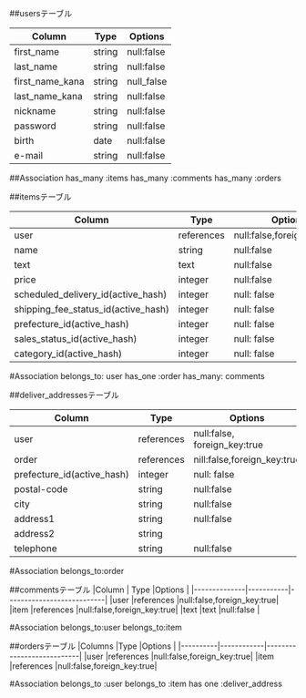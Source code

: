 

##usersテーブル

|Column          |Type    | Options     |
|----------------|--------|-------------|
|first_name      |	string|	null:false  |
|last_name       |	string|	null:false  |
|first_name_kana |string  | null_false  |
|last_name_kana  |string  |null:false   |
|nickname        |	string|	null:false  |
|password        |	string|	null:false  |
|birth           |	date  |	null:false  |
|e-mail	         |string	|null:false   |

##Association
has_many :items 
has_many :comments 
has_many :orders 



##itemsテーブル

|Column                                | Type     | Options                        |
|--------------------------------------|--------- |--------------------------------|
|user                                  |references|null:false,foreign_key:true     |
| name                                 |string    |null:false                      |
|text                                  |text      |null:false                      |
|price                                 |integer   |null:false                      |
| scheduled_delivery_id(active_hash)   | integer  | null: false                    |
| shipping_fee_status_id(active_hash)  | integer  | null: false                    |
| prefecture_id(active_hash)           | integer  | null: false                    |
| sales_status_id(active_hash)         | integer  | null: false                    |
| category_id(active_hash)             | integer  | null: false                    |


#Association
belongs_to: user
has_one :order
has_many: comments 



##deliver_addressesテーブル

|Column                        | Type     |Options                      |
|------------------------------|----------|-----------------------------|
|user                          |references|null:false, foreign_key:true |
|order                         |references|nill:false,foreign_key:true  |
|prefecture_id(active_hash)    | integer  | null: false                 |
|postal-code                   |string    |null:false                   |
|city                          |string    |null:false                   |
|address1                      |string    |null:false                   | 
|address2                      |string    |                             |
|telephone                     |string    |null:false                   |

#Association
belongs_to:order



##commentsテーブル
|Column        | Type      |Options                    |
|--------------|-----------|---------------------------|
|user          |references |null:false,foreign_key:true|
|item          |references |null:false,foreign_key:true|
|text          |text       |null:false                 |

#Association
belongs_to:user 
belongs_to:item 

##ordersテーブル
|Columns   |Type        |Options                    |
|----------|------------|---------------------------|
|user      |references  |null:false,foreign_key:true|
|item      |references  |null:false,foreign_key:true|


#Association
belongs_to :user
belongs_to :item
has one     :deliver_address